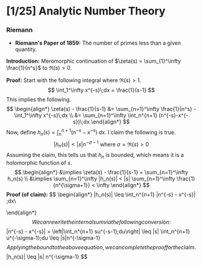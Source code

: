 # [1/25] Analytic Number Theory

### Riemann

- **Riemann's Paper of 1859:** The number of primes less than a given quantity.

**Introduction:** Meromorphic continuation of $\zeta(s) = \sum_{1}^\infty \frac{1}{n^s}$ to $\Re(s) > 0$. 

**Proof:** Start with the following integral where $\Re(s) > 1$.  
$$
\int_1^\infty x^{-s}\;dx = \frac{1}{s-1}
$$
This implies the following.
$$
\begin{align*}
	\zeta(s) - \frac{1}{s-1} &= \sum_{n=1}^\infty \frac{1}{n^s} - \int_1^\infty x^{-s}\;dx \\
	&= \sum_{n=1}^\infty \int_n^{n+1}  (n^{-s}-x^{-s})\;dx
\end{align*}
$$
Now, define $h_n(s) = \int_n^{n+1} (n^{-s}-x^{-s})\;dx$​. I claim the following is true.
$$
|h_n(s)| < |s| n^{-\sigma-1} \text{ where } \sigma = \Re(s) > 0
$$
Assuming the claim, this tells us that $h_n$ is bounded, which means it is a holomorphic function of $s$. 
$$
\begin{align*}
&\implies \zeta(s) - \frac{1}{s-1} = \sum_{n=1}^\infty h_n(s) \\
&\implies \sum_{n=1}^\infty |h_n(s)| < |s| \sum_{n=1}^\infty \frac{1}{n^{\sigma+1}} < \infty
\end{align*}
$$
**Proof (of claim):** 
$$
\begin{align*}
	|h_n(s)| \leq \int_n^{n+1} |n^{-s} - x^{-s}| \;dx\\
	
\end{align*}
$$
We can rewrite the internal sum via the following conversion: 
$$
|n^{-s} - x^{-s}| = \left|\int_n^{n+1} su^{-s-1}\;du\right| \leq |s| \int_n^{n+1} u^{-\sigma-1}\;du \leq |s|n^{-\sigma-1}
$$
 Applying the bound to the above equation, we can complete the proof for the claim.
$$
|h_n(s)| \leq |s| n^{-\sigma-1}
$$
